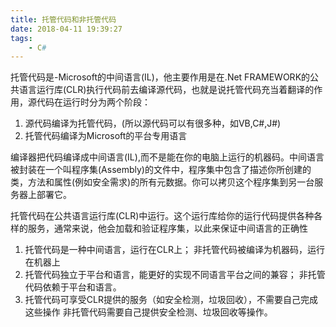 ```yaml
---
title: 托管代码和非托管代码
date: 2018-04-11 19:39:27
tags:
	- C#
---
```

托管代码是-Microsoft的中间语言(IL)，他主要作用是在.Net FRAMEWORK的公共语言运行库(CLR)执行代码前去编译源代码，也就是说托管代码充当着翻译的作用，源代码在运行时分为两个阶段：

1. 源代码编译为托管代码，(所以源代码可以有很多种，如VB,C#,J#)
2. 托管代码编译为Microsoft的平台专用语言

编译器把代码编译成中间语言(IL),而不是能在你的电脑上运行的机器码。中间语言被封装在一个叫程序集(Assembly)的文件中，程序集中包含了描述你所创建的类，方法和属性(例如安全需求)的所有元数据。你可以拷贝这个程序集到另一台服务器上部署它。

托管代码在公共语言运行库(CLR)中运行。这个运行库给你的运行代码提供各种各样的服务，通常来说，他会加载和验证程序集，以此来保证中间语言的正确性

1. 托管代码是一种中间语言，运行在CLR上；
非托管代码被编译为机器码，运行在机器上
2. 托管代码独立于平台和语言，能更好的实现不同语言平台之间的兼容；
非托管代码依赖于平台和语言。
3. 托管代码可享受CLR提供的服务（如安全检测，垃圾回收），不需要自己完成这些操作
非托管代码需要自己提供安全检测、垃圾回收等操作。
